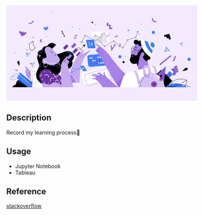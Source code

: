 ![](https://github.com/Halston1031/Web/blob/main/Pratices/Resources/Analytics.jpg)
## Description
Record my learning process🧸
## Usage
- Jupyter Notebook
- Tableau
## Reference
<a href = "https://stackoverflow.com">stackoverflow</a>
